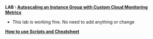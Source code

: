**LAB : [Autoscaling an Instance Group with Custom Cloud Monitoring Metrics](https://www.qwiklabs.com/focuses/611?parent=catalog)**
 - This lab is working fine. No need to add anything or change

**[How to use Scripts and Cheatsheet](/HOW-TO.md)**